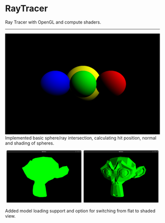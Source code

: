 # RayTracer

Ray Tracer with OpenGL and compute shaders.

---

![basicRayTracer](./renders/basicRayTracing.png)
Implemented basic sphere/ray intersection, calculating hit position, normal and shading of spheres.

<p align="center">
  <img src="./renders/modelLoadingFlatColor.png" width="49%" alt="Flat">
  <img src="./renders/modelLoadingShading.png" width="49%" alt="Shaded">
</p>
Added model loading support and option for switching from flat to shaded view.
